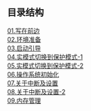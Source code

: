 ## 目录结构

[01.写在前边](https://github.com/zhangdexin/leap-os/blob/main/30-days-os/doc/01-pre.md)<br/>
[02.环境准备](https://github.com/zhangdexin/leap-os/blob/main/30-days-os/doc/02-env.md)<br/>
[03.启动引导](https://github.com/zhangdexin/leap-os/blob/main/30-days-os/doc/03-ipl.md)<br/>
[04.实模式切换到保护模式-1](https://github.com/zhangdexin/leap-os/blob/main/30-days-os/doc/04-mode_switch.md)<br/>
[05.实模式切换到保护模式-2](https://github.com/zhangdexin/leap-os/blob/main/30-days-os/doc/05-mode_switch_2.md)<br/>
[06.操作系统初始化](https://github.com/zhangdexin/leap-os/blob/main/30-days-os/doc/06-init.md)<br/>
[07.关于中断及设置](https://github.com/zhangdexin/leap-os/blob/main/30-days-os/doc/07-interrupt.md)<br/>
[08.关于中断及设置-2](https://github.com/zhangdexin/leap-os/blob/main/30-days-os/doc/08-interrupt_2.md)<br/>
[09.内存管理](https://github.com/zhangdexin/leap-os/blob/main/30-days-os/doc/09-memory.md)<br/>
